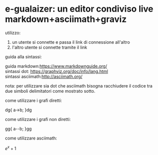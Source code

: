 # e-gualaizer: un editor condiviso live markdown+asciimath+graviz
utilizzo:
1. un utente si connette e passa il link di connessione all'altro 
2. l'altro utente si connette tramite il link


guida alla sintassi:

guida markdown:https://www.markdownguide.org/  
sintassi dot: https://graphviz.org/doc/info/lang.html  
sintassi asciimath:http://asciimath.org/  

nota: per utilizzare sia dot che asciimath bisogna racchiudere il codice tra due simboli delimitatori come mostrato sotto.

come utilizzare i grafi diretti:

dg{
a->b;
}dg

come utilizzare i grafi non diretti:

gg{
a--b;
}gg

come utilizzare asciimath:

$e^x+1$
